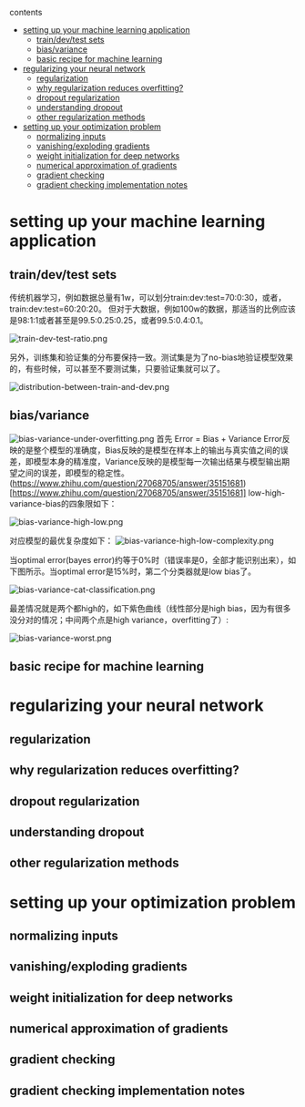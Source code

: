 contents

* [setting up your machine learning application](#setting-up-your-machine-learning-application)
  * [train/dev/test sets](#traindevtest-sets)
  * [bias/variance](#biasvariance)
  * [basic recipe for machine learning](#basic-recipe-for-machine-learning)
* [regularizing your neural network](#regularizing-your-neural-network)
  * [regularization](#regularization)
  * [why regularization reduces overfitting?](#why-regularization-reduces-overfitting)
  * [dropout regularization](#dropout-regularization)
  * [understanding dropout](#understanding-dropout)
  * [other regularization methods](#other-regularization-methods)
* [setting up your optimization problem](#setting-up-your-optimization-problem)
  * [normalizing inputs](#normalizing-inputs)
  * [vanishing/exploding gradients](#vanishingexploding-gradients)
  * [weight initialization for deep networks](#weight-initialization-for-deep-networks)
  * [numerical approximation of gradients](#numerical-approximation-of-gradients)
  * [gradient checking](#gradient-checking)
  * [gradient checking implementation notes](#gradient-checking-implementation-notes)

# setting up your machine learning application

## train/dev/test sets

传统机器学习，例如数据总量有1w，可以划分train:dev:test=70:0:30，或者，train:dev:test=60:20:20。
但对于大数据，例如100w的数据，那适当的比例应该是98:1:1或者甚至是99.5:0.25:0.25，或者99.5:0.4:0.1。

![train-dev-test-ratio.png](https://raw.githubusercontent.com/daiwk/dl.ai/master/c2/imgs/train-dev-test-ratio.png)

另外，训练集和验证集的分布要保持一致。测试集是为了no-bias地验证模型效果的，有些时候，可以甚至不要测试集，只要验证集就可以了。

![distribution-between-train-and-dev.png](https://raw.githubusercontent.com/daiwk/dl.ai/master/c2/imgs/distribution-between-train-and-dev.png)

## bias/variance
![bias-variance-under-overfitting.png](https://raw.githubusercontent.com/daiwk/dl.ai/master/c2/imgs/bias-variance-under-overfitting.png)
首先 Error = Bias + Variance
Error反映的是整个模型的准确度，Bias反映的是模型在样本上的输出与真实值之间的误差，即模型本身的精准度，Variance反映的是模型每一次输出结果与模型输出期望之间的误差，即模型的稳定性。(https://www.zhihu.com/question/27068705/answer/35151681)[https://www.zhihu.com/question/27068705/answer/35151681]
low-high-variance-bias的四象限如下：

![bias-variance-high-low.png](https://raw.githubusercontent.com/daiwk/dl.ai/master/c2/imgs/bias-variance-high-low.png)

对应模型的最优复杂度如下：
![bias-variance-high-low-complexity.png](https://raw.githubusercontent.com/daiwk/dl.ai/master/c2/imgs/bias-variance-high-low-complexity.png)

当optimal error(bayes error)约等于0%时（错误率是0，全部才能识别出来），如下图所示。当optimal error是15%时，第二个分类器就是low bias了。

![bias-variance-cat-classification.png](https://raw.githubusercontent.com/daiwk/dl.ai/master/c2/imgs/bias-variance-cat-classification.png)

最差情况就是两个都high的，如下紫色曲线（线性部分是high bias，因为有很多没分对的情况；中间两个点是high variance，overfitting了）:

![bias-variance-worst.png](https://raw.githubusercontent.com/daiwk/dl.ai/master/c2/imgs/bias-variance-worst.png)

## basic recipe for machine learning

# regularizing your neural network

## regularization

## why regularization reduces overfitting?

## dropout regularization

## understanding dropout

## other regularization methods

# setting up your optimization problem

## normalizing inputs

## vanishing/exploding gradients

## weight initialization for deep networks

## numerical approximation of gradients

## gradient checking

## gradient checking implementation notes



